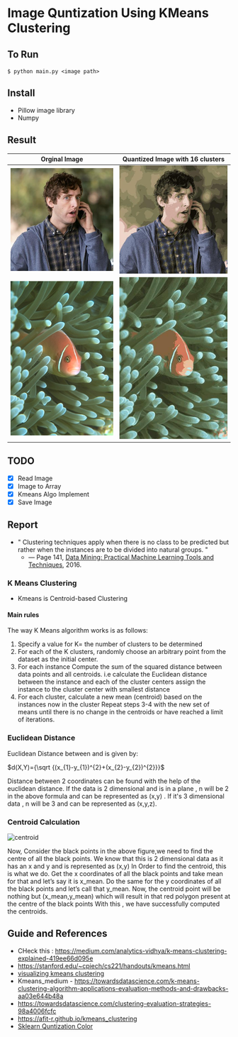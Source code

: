 # Image Quntization Using KMeans Clustering

## To Run

```shell
$ python main.py <image path>
```

## Install
- Pillow image library
- Numpy 

## Result
 Orginal Image             |   Quantized Image with 16 clusters
:------------------------: |:------------------------:
![Richard_Hendricks](Richard_Hendricks.jpg) |  ![Compressed_Richard_Hendricks](compressed_richard.jpg)
![Nemo](nemo.jpg) |  ![Compressed_nemo](./quantized_image.jpg)

## TODO
 
- [X] Read Image
- [X] Image to Array
- [X] Kmeans Algo Implement 
- [X] Save Image

## Report

- " Clustering techniques apply when there is no class to be 
predicted but rather when the instances are to be divided into natural 
groups. "
    - — Page 141, [Data Mining: Practical Machine Learning Tools and Techniques](https://amzn.to/2R0G3uG), 2016.

### K Means Clustering
- Kmeans is Centroid-based Clustering
 
#### Main rules

The way K Means algorithm works is as follows:

1. Specify a value for K= the number of clusters to be determined
2. For each of the K clusters, randomly choose an arbitrary point from the dataset as the initial center.
3. For each instance Compute the sum of the squared distance between data points and all centroids. i.e calculate the Euclidean distance between the instance and each of the cluster centers assign the instance to the cluster center with smallest distance
4. For each cluster, calculate a new mean (centroid) based on the instances now in the cluster
Repeat steps 3-4 with the new set of means until there is no change in the centroids or have reached a limit of iterations.

### Euclidean Distance 

Euclidean Distance between  and  is given by: 

$d(X,Y)={\sqrt {(x_{1}-y_{1})^{2}+(x_{2}-y_{2})^{2}}}$

Distance between 2 coordinates can be found with the help of the euclidean distance. If the data is 2 dimensional and is in a plane , n will be 2 in the above formula and can be represented as (x,y) . If it's 3 dimensional data , n will be 3 and can be represented as (x,y,z).

### Centroid Calculation 
    
![centroid](https://miro.medium.com/max/3000/1*hp6P0ePn8zSRzZTZIxL2ig.jpeg)

Now, Consider the black points in the above figure,we need to find the centre of all the black points. We know that this is 2 dimensional data as it has an x and y and is represented as (x,y)
In Order to find the centroid, this is what we do.
Get the x coordinates of all the black points and take mean for that and let’s say it is x_mean.
Do the same for the y coordinates of all the black points and let’s call that y_mean.
Now, the centroid point will be nothing but (x_mean,y_mean) which will result in that red polygon present at the centre of the black points
With this , we have successfully computed the centroids.

## Guide and References
- CHeck this : https://medium.com/analytics-vidhya/k-means-clustering-explained-419ee66d095e
- https://stanford.edu/~cpiech/cs221/handouts/kmeans.html
- [visualizing kmeans clustering](https://stanford.edu/class/engr108/visualizations/kmeans/kmeans.html)
- Kmeans_medium - https://towardsdatascience.com/k-means-clustering-algorithm-applications-evaluation-methods-and-drawbacks-aa03e644b48a
- https://towardsdatascience.com/clustering-evaluation-strategies-98a4006fcfc
- https://afit-r.github.io/kmeans_clustering
- [Sklearn Quntization Color](https://scikit-learn.org/stable/auto_examples/cluster/plot_color_quantization.html)



